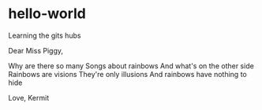 # hello-world
Learning the gits hubs

Dear Miss Piggy,

Why are there so many
Songs about rainbows
And what's on the other side
Rainbows are visions
They're only illusions
And rainbows have nothing to hide

Love, Kermit
